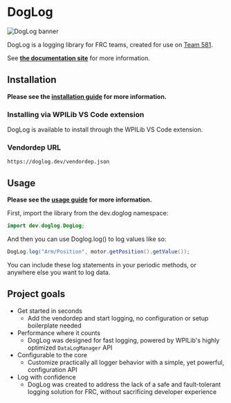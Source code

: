 # DogLog

![DogLog banner](./banner.png)

DogLog is a logging library for FRC teams, created for use on [Team 581](https://github.com/team581).

See [**the documentation site**](https://doglog.dev) for more information.

## Installation

**Please see the [installation guide](https://doglog.dev/getting-started/installation/) for more information.**

### Installing via WPILib VS Code extension

DogLog is available to install through the WPILib VS Code extension.

### Vendordep URL

```text
https://doglog.dev/vendordep.json
```

## Usage

**Please see the [usage guide](https://doglog.dev/getting-started/usage/) for more information.**

First, import the library from the dev.doglog namespace:

```java
import dev.doglog.DogLog;
```

And then you can use Doglog.log() to log values like so:

```java
DogLog.log("Arm/Position", motor.getPosition().getValue());
```

You can include these log statements in your periodic methods, or anywhere else you want to log data.

## Project goals

- Get started in seconds
  - Add the vendordep and start logging, no configuration or setup boilerplate needed
- Performance where it counts
  - DogLog was designed for fast logging, powered by WPILib's highly optimized `DataLogManager` API
- Configurable to the core
  - Customize practically all logger behavior with a simple, yet powerful, configuration API
- Log with confidence
  - DogLog was created to address the lack of a safe and fault-tolerant logging solution for FRC, without sacrificing developer experience
